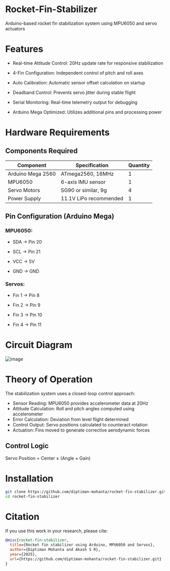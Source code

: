 # Rocket-Fin-Stabilizer
Arduino-based rocket fin stabilization system using MPU6050 and servo actuators

# Features

- Real-time Attitude Control: 20Hz update rate for responsive stabilization

- 4-Fin Configuration: Independent control of pitch and roll axes

- Auto Calibration: Automatic sensor offset calculation on startup

- Deadband Control: Prevents servo jitter during stable flight

- Serial Monitoring: Real-time telemetry output for debugging

- Arduino Mega Optimized: Utilizes additional pins and processing power

# Hardware Requirements
## Components Required

| Component         | Specification            | Quantity |
|------------------|--------------------------|----------|
| Arduino Mega 2560| ATmega2560, 16MHz         | 1        |
| MPU6050          | 6-axis IMU sensor         | 1        |
| Servo Motors     | SG90 or similar, 9g       | 4        |
| Power Supply     | 11.1V LiPo recommended     | 1        |


## Pin Configuration (Arduino Mega)

### MPU6050:
- SDA → Pin 20

- SCL → Pin 21  

- VCC → 5V

- GND → GND

### Servos:
- Fin 1 → Pin 8

- Fin 2 → Pin 9

- Fin 3 → Pin 10

- Fin 4 → Pin 11

# Circuit Diagram
![image](https://github.com/user-attachments/assets/b031b0c0-2b4a-45d8-8015-d41e9feb3a42)


# Theory of Operation
The stabilization system uses a closed-loop control approach:

- Sensor Reading: MPU6050 provides accelerometer data at 20Hz
- Attitude Calculation: Roll and pitch angles computed using accelerometer
- Error Calculation: Deviation from level flight determined
- Control Output: Servo positions calculated to counteract rotation
- Actuation: Fins moved to generate corrective aerodynamic forces

## Control Logic
Servo Position = Center ± (Angle × Gain)
# Installation

```bash
git clone https://github.com/diptiman-mohanta/rocket-fin-stabilizer.git
cd rocket-fin-stabilizer
```
# Citation

If you use this work in your research, please cite:

```bibtex
@misc{rocket-fin-stabilizer,
  title={Rocket fin stabilizer using Arduino, MPU6050 and Servos},
  author={Diptiman Mohanta and Akash S R},
  year={2025},
  url={https://github.com/diptiman-mohanta/rocket-fin-stabilizer.git}
}
```
